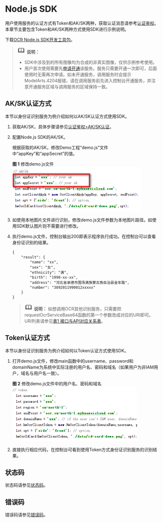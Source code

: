 # Node.js SDK<a name="ocr_04_0029"></a>

用户使用服务的认证方式有Token和AK/SK两种，获取认证消息请参考[认证鉴权](https://support.huaweicloud.com/api-ocr/ocr_03_0005.html)。本章节主要包含Token和AK/SK两种方式使用SDK进行示例说明。

下载[OCR Node.js SDK开发工具包](https://mirrors.huaweicloud.com/mirrors_sdk/ocr-sdk/ocr-node.js-sdk/cloud-ocr-sdk-nodejs-1.0.4.rar)。

>![](public_sys-resources/icon-note.gif) **说明：** 
>-   SDK中涉及到的所有图像均为合成的非真实图像，仅供示例参考使用。
>-   用户首次使用需要先[申请开通](https://console.huaweicloud.com/ocr/?region=cn-north-4&locale=zh-cn#/ocr/management/main)该服务。服务只需要开通一次即可，后面使用时无需再次申请。如未开通服务，调用服务时会提示ModelArts.4204报错，请在调用服务前先进入控制台开通服务，并注意开通服务区域与调用服务的区域保持一致。

## AK/SK认证方式<a name="section20574102575613"></a>

本节以身份证识别服务为例介绍如何以AK/SK认证方式使用SDK。

1.  获取AK/SK，具体步骤请参见[认证鉴权\>AK/SK认证](https://support.huaweicloud.com/api-ocr/ocr_03_0005.html#section1)。
2.  配置Node.js SDK的AK/SK。

    根据获取的AK/SK，修改Demo工程“demo.js”文件中“appKey”和“appSecret”的值。

    **图 1**  修改demo.js文件<a name="fig13304156387"></a>  
    ![](figures/修改demo-js文件.png "修改demo-js文件")

3.  如使用本地图片文件进行识别，修改demo.js文件参数为本地图片路径。如使用SDK默认图片则不需要进行修改。
4.  执行demo.js文件，控制台输出200即表示程序执行成功。在控制台可以查看身份证识别的结果。

    ```
    {
        "result": {
            "name": "xx", 
            "sex": "女", 
            "ethnicity": "满", 
            "birth": "1990-xx-xx", 
            "address": "河北省承德市围场满族蒙古族自治县金车路", 
            "number": "3892011990012xxxxx"
        }
    }
    ```

    >![](public_sys-resources/icon-note.gif) **说明：** 
    >如想调用OCR其他识别服务，只需要把requestOcrServiceBase64函数的第一个参数改成对应的URI即可。URI列表请参见[表1 接口与API对应关系表](文字识别SDK简介.md#table47650414583)。


## Token认证方式<a name="section10576225195619"></a>

本节以身份证识别服务为例介绍如何以Token认证方式使用SDK。

1.  打开demo.js文件，修改main函数中的username、password和domainName为系统中实际注册的用户名、密码和域名（如果用户为非IAM用户，域名与用户名一致）。

    **图 2**  修改demo.js文件中的用户名、密码和域名<a name="fig1796585814413"></a>  
    ![](figures/修改demo-js文件中的用户名-密码和域名.png "修改demo-js文件中的用户名-密码和域名")

2.  直接执行相应代码，在控制台可看到使用Token方式身份证识别服务的识别结果。

## 状态码<a name="zh-cn_topic_0085429345_section59700980145140"></a>

状态码请参见[状态码](https://support.huaweicloud.com/api-ocr/ocr_03_0090.html)。

## 错误码<a name="section545533743312"></a>

错误码请参见[错误码](https://support.huaweicloud.com/api-ocr/ocr_03_0028.html)。

